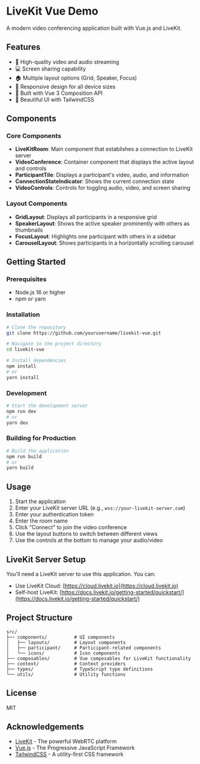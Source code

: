 # LiveKit Vue Demo

A modern video conferencing application built with Vue.js and LiveKit.

## Features

- 🎥 High-quality video and audio streaming
- 💻 Screen sharing capability
- 🏠 Multiple layout options (Grid, Speaker, Focus)
- 🔄 Responsive design for all device sizes
- 🚀 Built with Vue 3 Composition API
- 🎨 Beautiful UI with TailwindCSS

## Components

### Core Components

- **LiveKitRoom**: Main component that establishes a connection to LiveKit server
- **VideoConference**: Container component that displays the active layout and controls
- **ParticipantTile**: Displays a participant's video, audio, and information
- **ConnectionStateIndicator**: Shows the current connection state
- **VideoControls**: Controls for toggling audio, video, and screen sharing

### Layout Components

- **GridLayout**: Displays all participants in a responsive grid
- **SpeakerLayout**: Shows the active speaker prominently with others as thumbnails
- **FocusLayout**: Highlights one participant with others in a sidebar
- **CarouselLayout**: Shows participants in a horizontally scrolling carousel

## Getting Started

### Prerequisites

- Node.js 16 or higher
- npm or yarn

### Installation

```bash
# Clone the repository
git clone https://github.com/yourusername/livekit-vue.git

# Navigate to the project directory
cd livekit-vue

# Install dependencies
npm install
# or
yarn install
```

### Development

```bash
# Start the development server
npm run dev
# or
yarn dev
```

### Building for Production

```bash
# Build the application
npm run build
# or
yarn build
```

## Usage

1. Start the application
2. Enter your LiveKit server URL (e.g., `wss://your-livekit-server.com`)
3. Enter your authentication token
4. Enter the room name
5. Click "Connect" to join the video conference
6. Use the layout buttons to switch between different views
7. Use the controls at the bottom to manage your audio/video

## LiveKit Server Setup

You'll need a LiveKit server to use this application. You can:

- Use LiveKit Cloud: [https://cloud.livekit.io](https://cloud.livekit.io)
- Self-host LiveKit: [https://docs.livekit.io/getting-started/quickstart/](https://docs.livekit.io/getting-started/quickstart/)

## Project Structure

```
src/
├── components/          # UI components
│   ├── layouts/         # Layout components
│   ├── participant/     # Participant-related components
│   └── icons/           # Icon components
├── composables/         # Vue composables for LiveKit functionality
├── context/             # Context providers
├── types/               # TypeScript type definitions
└── utils/               # Utility functions
```

## License

MIT

## Acknowledgements

- [LiveKit](https://livekit.io/) - The powerful WebRTC platform
- [Vue.js](https://vuejs.org/) - The Progressive JavaScript Framework
- [TailwindCSS](https://tailwindcss.com/) - A utility-first CSS framework
